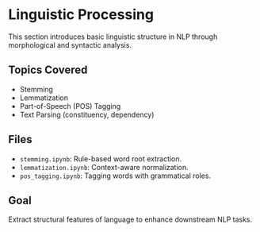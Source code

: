 # Linguistic Processing

This section introduces basic linguistic structure in NLP through morphological and syntactic analysis.

## Topics Covered
- Stemming
- Lemmatization
- Part-of-Speech (POS) Tagging
- Text Parsing (constituency, dependency)

## Files
- `stemming.ipynb`: Rule-based word root extraction.
- `lemmatization.ipynb`: Context-aware normalization.
- `pos_tagging.ipynb`: Tagging words with grammatical roles.

## Goal
Extract structural features of language to enhance downstream NLP tasks.
